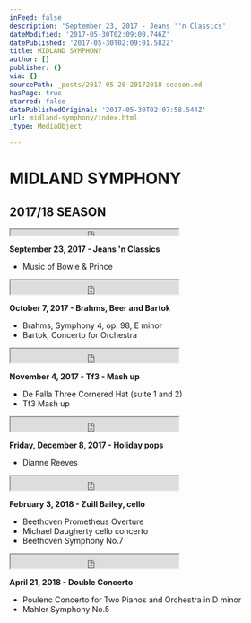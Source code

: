 ```yaml
---
inFeed: false
description: 'September 23, 2017 - Jeans ''n Classics'
dateModified: '2017-05-30T02:09:00.746Z'
datePublished: '2017-05-30T02:09:01.582Z'
title: MIDLAND SYMPHONY
author: []
publisher: {}
via: {}
sourcePath: _posts/2017-05-20-20172018-season.md
hasPage: true
starred: false
datePublishedOriginal: '2017-05-30T02:07:58.544Z'
url: midland-symphony/index.html
_type: MediaObject

---
```

# **MIDLAND SYMPHONY**

## **2017/18 SEASON**

<iframe src="https://the-grid.github.io/ed-userhtml/?g=eJwDAAAAAAE" height="10" style=""></iframe>

**September 23, 2017 - Jeans 'n Classics**

* Music of Bowie & Prince

<iframe src="https://the-grid.github.io/ed-userhtml/?g=eJwDAAAAAAE" height="25" style=""></iframe>

**October 7, 2017 - Brahms, Beer and Bartok**

* Brahms, Symphony 4, op. 98, E minor
* Bartok, Concerto for Orchestra

<iframe src="https://the-grid.github.io/ed-userhtml/?g=eJwDAAAAAAE" height="25" style=""></iframe>

**November 4, 2017 - Tf3 - Mash up**

* De Falla Three Cornered Hat (suite 1 and 2)
* Tf3 Mash up

<iframe src="https://the-grid.github.io/ed-userhtml/?g=eJwDAAAAAAE" height="25" style=""></iframe>

**Friday, December 8, 2017 - Holiday pops**

* Dianne Reeves

<iframe src="https://the-grid.github.io/ed-userhtml/?g=eJwDAAAAAAE" height="25" style=""></iframe>

**February 3, 2018 - Zuill Bailey, cello**

* Beethoven Prometheus Overture
* Michael Daugherty cello concerto
* Beethoven Symphony No.7

<iframe src="https://the-grid.github.io/ed-userhtml/?g=eJwDAAAAAAE" height="25" style=""></iframe>

**April 21, 2018 - Double Concerto**

* Poulenc Concerto for Two Pianos and Orchestra in D minor
* Mahler Symphony No.5